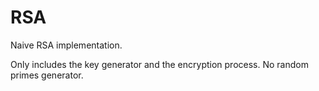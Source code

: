 # RSA
Naive RSA implementation.

Only includes the key generator and the encryption process. No random primes generator.
